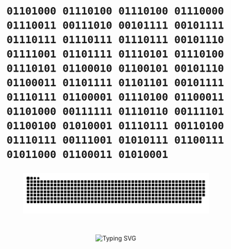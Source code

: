 
<h1>

```
01101000 01110100 01110100 01110000 01110011 00111010 00101111 00101111 01110111 01110111 01110111 00101110 01111001 01101111 01110101 01110100 01110101 01100010 01100101 00101110 01100011 01101111 01101101 00101111 01110111 01100001 01110100 01100011 01101000 00111111 01110110 00111101 01100100 01010001 01110111 00110100 01110111 00111001 01010111 01100111 01011000 01100011 01010001 
```
</h1>
<!-- START -->

<!-- - I had no life
- I have no life
- I will have no life -->

<!-- contribution snake -->
<p align="center">
    
<!-- <img alt="My GitHub stats" src="https://github-readme-stats.vercel.app/api?username=AlixShahid&count_private=true&show_icons=true&theme=dark" /> -->
<!--     <img alt="contribution snake" width="85%" src="https://raw.githubusercontent.com/AlixShahid/AlixShahid/output/github-contribution-grid-snake.svg" /> -->
<img alt="contribution snake" width="85%" src="https://raw.githubusercontent.com/AlixShahid/AlixShahid/output/github-contribution-grid-snake-dark.svg" />
</p>
<br>
<p  align="center">
<img alt="Typing SVG" src="https://readme-typing-svg.herokuapp.com?size=18&center=true&vCenter=true&lines=This+line+is+cool%2C+isn't++it%3F;here+is+the+second+line.;now%2C+please+stop+reading+me!"/>
</p>

